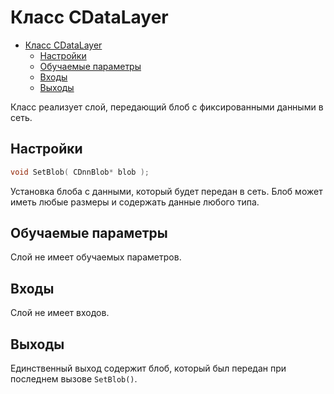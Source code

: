 # Класс CDataLayer

<!-- TOC -->

- [Класс CDataLayer](#класс-cdatalayer)
    - [Настройки](#настройки)
    - [Обучаемые параметры](#обучаемые-параметры)
    - [Входы](#входы)
    - [Выходы](#выходы)

<!-- /TOC -->

Класс реализует слой, передающий блоб с фиксированными данными в сеть.

## Настройки

```c++
void SetBlob( CDnnBlob* blob );
```

Установка блоба с данными, который будет передан в сеть. Блоб может иметь любые размеры и содержать данные любого типа.

## Обучаемые параметры

Слой не имеет обучаемых параметров.

## Входы

Слой не имеет входов.

## Выходы

Единственный выход содержит блоб, который был передан при последнем вызове `SetBlob()`.

